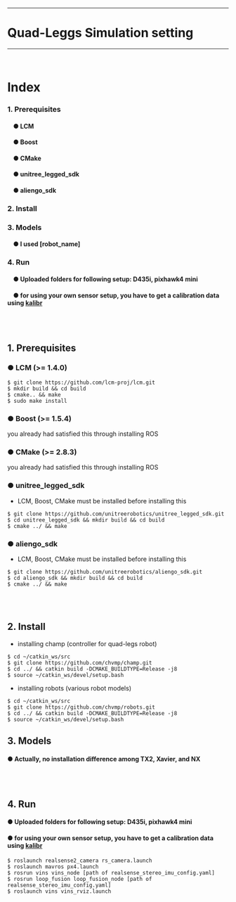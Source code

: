 ***
# Quad-Leggs Simulation setting

***
<br>

# Index
### 1. Prerequisites
####    &nbsp;&nbsp;&nbsp;&nbsp;● LCM
####    &nbsp;&nbsp;&nbsp;&nbsp;● Boost
####    &nbsp;&nbsp;&nbsp;&nbsp;● CMake
####    &nbsp;&nbsp;&nbsp;&nbsp;● unitree_legged_sdk
####    &nbsp;&nbsp;&nbsp;&nbsp;● aliengo_sdk
### 2. Install
### 3. Models
####    &nbsp;&nbsp;&nbsp;&nbsp;● I used [robot_name]
### 4. Run
####    &nbsp;&nbsp;&nbsp;&nbsp;● Uploaded folders for following setup: D435i, pixhawk4 mini 
####    &nbsp;&nbsp;&nbsp;&nbsp;● for using your own sensor setup, you have to get a calibration data using [kalibr](https://github.com/zinuok/kalibr)
<br><br>

## 1. Prerequisites
### ● LCM (>= 1.4.0)
```
$ git clone https://github.com/lcm-proj/lcm.git 
$ mkdir build && cd build
$ cmake.. && make
$ sudo make install
```
### ● Boost (>= 1.5.4)
you already had satisfied this through installing ROS

### ● CMake (>= 2.8.3)
you already had satisfied this through installing ROS

### ● unitree_legged_sdk
+ LCM, Boost, CMake must be installed before installing this
```
$ git clone https://github.com/unitreerobotics/unitree_legged_sdk.git
$ cd unitree_legged_sdk && mkdir build && cd build
$ cmake ../ && make
```

### ● aliengo_sdk
+ LCM, Boost, CMake must be installed before installing this
```
$ git clone https://github.com/unitreerobotics/aliengo_sdk.git
$ cd aliengo_sdk && mkdir build && cd build
$ cmake ../ && make
```
<br><br>

## 2. Install
+ installing champ (controller for quad-legs robot)
```
$ cd ~/catkin_ws/src
$ git clone https://github.com/chvmp/champ.git
$ cd ../ && catkin build -DCMAKE_BUILDTYPE=Release -j8
$ source ~/catkin_ws/devel/setup.bash
```

+ installing robots (various robot models)
```
$ cd ~/catkin_ws/src
$ git clone https://github.com/chvmp/robots.git
$ cd ../ && catkin build -DCMAKE_BUILDTYPE=Release -j8
$ source ~/catkin_ws/devel/setup.bash
```


## 3. Models
#### ● Actually, no installation difference among TX2, Xavier, and NX
<br><br>

## 4. Run
#### ● Uploaded folders for following setup: D435i, pixhawk4 mini 
#### ● for using your own sensor setup, you have to get a calibration data using [kalibr](https://github.com/zinuok/kalibr)
```
$ roslaunch realsense2_camera rs_camera.launch
$ roslaunch mavros px4.launch
$ rosrun vins vins_node [path of realsense_stereo_imu_config.yaml]
$ rosrun loop_fusion loop_fusion_node [path of realsense_stereo_imu_config.yaml]
$ roslaunch vins vins_rviz.launch
```

